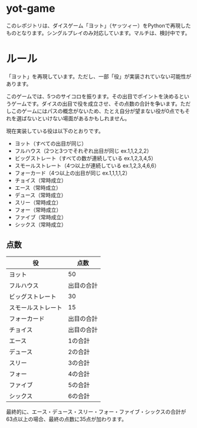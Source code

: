 # yot-game
このレポジトリは、ダイスゲーム「ヨット」（ヤッツィー）をPythonで再現したものとなります。シングルプレイのみ対応しています。マルチは、検討中です。

# ルール

「ヨット」を再現しています。ただし、一部「役」が実装されていない可能性があります。

このゲームでは、5つのサイコロを振ります。その出目でポイントを決めるというゲームです。ダイスの出目で役を成立させ、その点数の合計を争います。ただしこのゲームにはパスの概念がないため、たとえ自分が望まない役が0点でもそれを選ばないといけない場面があるかもしれません。

現在実装している役は以下のとおりです。

* ヨット（すべての出目が同じ）
* フルハウス（2つと3つでそれぞれ出目が同じ ex.1,1,2,2,2）
* ビッグストレート（すべての数が連続している ex.1,2,3,4,5）
* スモールストレート（4つ以上が連続している ex.1,2,3,4,6,6）
* フォーカード（4つ以上の出目が同じ ex.1,1,1,1,2）
* チョイス（常時成立）
* エース（常時成立）
* デュース（常時成立）
* スリー（常時成立）
* フォー（常時成立）
* ファイブ（常時成立）
* シックス（常時成立）

## 点数

| 役 | 点数 |
|---|---|
| ヨット | 50 |
| フルハウス | 出目の合計 |
| ビッグストレート | 30 |
| スモールストレート | 15 |
| フォーカード | 出目の合計 |
| チョイス | 出目の合計 |
| エース | 1の合計 |
| デュース | 2の合計 |
| スリー | 3の合計 |
| フォー | 4の合計 |
| ファイブ | 5の合計 |
| シックス | 6の合計 |

最終的に、エース・デュース・スリー・フォー・ファイブ・シックスの合計が63点以上の場合、最終の点数に35点が加わります。

